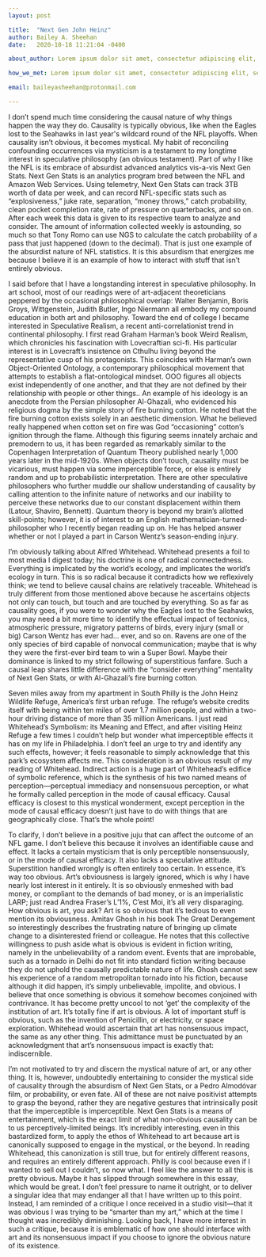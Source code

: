 ```yaml
---
layout: post

title:  "Next Gen John Heinz"
author: Bailey A. Sheehan
date:   2020-10-18 11:21:04 -0400

about_author: Lorem ipsum dolor sit amet, consectetur adipiscing elit, sed do eiusmod tempor incididunt ut labore et dolore magna aliqua. Ut enim ad minim veniam, quis nostrud exercitation ullamco laboris nisi ut aliquip ex ea commodo consequat.

how_we_met: Lorem ipsum dolor sit amet, consectetur adipiscing elit, sed do eiusmod tempor incididunt ut labore et dolore magna aliqua. Ut enim ad minim veniam, quis nostrud exercitation ullamco laboris nisi ut aliquip ex ea commodo consequat.

email: baileyasheehan@protonmail.com

---
```


I don’t spend much time considering the causal nature of why things happen the way they do. Causality is typically obvious, like when the Eagles lost to the Seahawks in last year's wildcard round of the NFL playoffs. When causality isn’t obvious, it becomes mystical. My habit of reconciling confounding occurrences via mysticism is a testament to my longtime interest in speculative philosophy (an obvious testament). Part of why I like the NFL is its embrace of absurdist advanced analytics vis-a-vis Next Gen Stats. Next Gen Stats is an analytics program bred between the NFL and Amazon Web Services. Using telemetry, Next Gen Stats can track 3TB worth of data per week, and can record NFL-specific stats such as “explosiveness,” juke rate, separation, “money throws,” catch probability, clean pocket completion rate, rate of pressure on quarterbacks, and so on. After each week this data is given to its respective team to analyze and consider. The amount of information collected weekly is astounding, so much so that Tony Romo can use NGS to calculate the catch probability of a pass that just happened (down to the decimal). That is just one example of the absurdist nature of NFL statistics. It is this absurdism that energizes me because I believe it is an example of how to interact with stuff that isn’t entirely obvious.
 
I said before that I have a longstanding interest in speculative philosophy. In art school, most of our readings were of art-adjacent theoreticians peppered by the occasional philosophical overlap: Walter Benjamin, Boris Groys, Wittgenstein, Judith Butler, Ingo Niermann all embody my compound education in both art and philosophy. Toward the end of college I became interested in Speculative Realism, a recent anti-correlationist trend in continental philosophy. I first read Graham Harman’s book Weird Realism, which chronicles his fascination with Lovecraftian sci-fi. His particular interest is in Lovecraft’s insistence on Cthulhu living beyond the representative cusp of his protagonists. This coincides with Harman’s own Object-Oriented Ontology, a contemporary philosophical movement that attempts to establish a flat-ontological mindset. OOO figures all objects exist independently of one another, and that they are not defined by their relationship with people or other things.. An example of his ideology is an anecdote from the Persian philosopher Al-Ghazali, who evidenced his religious dogma by the simple story of fire burning cotton. He noted that the fire burning cotton exists solely in an aesthetic dimension. What he believed really happened when cotton set on fire was God “occasioning” cotton’s ignition through the flame. Although this figuring seems innately archaic and premodern to us, it has been regarded as remarkably similar to the Copenhagen Interpretation of Quantum Theory published nearly 1,000 years later in the mid-1920s. When objects don’t touch, causality must be vicarious, must happen via some imperceptible force, or else is entirely random and up to probabilistic interpretation. There are other speculative philosophers who further muddle our shallow understanding of causality by calling attention to the infinite nature of networks and our inability to perceive these networks due to our constant displacement within them (Latour, Shaviro, Bennett). Quantum theory is beyond my brain’s allotted skill-points; however, it is of interest to an English mathematician-turned-philosopher who I recently began reading up on. He has helped answer whether or not I played a part in Carson Wentz’s season-ending injury.

I’m obviously talking about Alfred Whitehead. Whitehead presents a foil to most media I digest today; his doctrine is one of radical connectedness. Everything is implicated by the world’s ecology, and implicates the world’s ecology in turn. This is so radical because it contradicts how we reflexively think; we tend to believe causal chains are relatively traceable. Whitehead is truly different from those mentioned above because he ascertains objects not only can touch, but touch and are touched by everything. So as far as causality goes, if you were to wonder why the Eagles lost to the Seahawks, you may need a bit more time to identify the effectual impact of tectonics, atmospheric pressure, migratory patterns of birds, every injury (small or big) Carson Wentz has ever had… ever, and so on. Ravens are one of the only species of bird capable of nonvocal communication; maybe that is why they were the first-ever bird team to win a Super Bowl. Maybe their dominance is linked to my strict following of superstitious fanfare. Such a causal leap shares little difference with the “consider everything” mentality of Next Gen Stats, or with Al-Ghazali’s fire burning cotton. 

Seven miles away from my apartment in South Philly is the John Heinz Wildlife Refuge, America’s first urban refuge. The refuge’s website credits itself with being within ten miles of over 1.7 million people, and within a two-hour driving distance of more than 35 million Americans. I just read Whitehead’s Symbolism: its Meaning and Effect, and after visiting Heinz Refuge a few times I couldn’t help but wonder what imperceptible effects it has on my life in Philadelphia. I don’t feel an urge to try and identify any such effects, however; it feels reasonable to simply acknowledge that this park’s ecosystem affects me. This consideration is an obvious result of my reading of Whitehead. Indirect action is a huge part of Whitehead’s edifice of symbolic reference, which is the synthesis of his two named means of perception—perceptual immediacy and nonsensuous perception, or what he formally called perception in the mode of causal efficacy. Causal efficacy is closest to this mystical wonderment, except perception in the mode of causal efficacy doesn’t just have to do with things that are geographically close. That’s the whole point!  

To clarify, I don’t believe in a positive juju that can affect the outcome of an NFL game. I don’t believe this because it involves an identifiable cause and effect. It lacks a certain mysticism that is only perceptible nonsensuously, or in the mode of causal efficacy. It also lacks a speculative attitude. Superstition handled wrongly is often entirely too certain. In essence, it’s way too obvious. Art’s obviousness is largely ignored, which is why I have nearly lost interest in it entirely. It is so obviously enmeshed with bad money, or compliant to the demands of bad money, or is an imperialistic LARP; just read Andrea Fraser’s L’1%, C’est Moi, it’s all very disparaging. How obvious is art, you ask? Art is so obvious that it’s tedious to even mention its obviousness. Amitav Ghosh in his book The Great Derangement so interestingly describes the frustrating nature of bringing up climate change to a disinterested friend or colleague. He notes that this collective willingness to push aside what is obvious is evident in fiction writing, namely in the unbelievability of a random event. Events that are improbable, such as a tornado in Delhi do not fit into standard fiction writing because they do not uphold the causally predictable nature of life. Ghosh cannot sew his experience of a random metropolitan tornado into his fiction, because although it did happen, it’s simply unbelievable, impolite, and obvious. I believe that once something is obvious it somehow becomes conjoined with contrivance. It has become pretty uncool to not ‘get’ the complexity of the institution of art. It’s totally fine if art is obvious. A lot of important stuff is obvious, such as the invention of Penicillin, or electricity, or space exploration. Whitehead would ascertain that art has nonsensuous impact, the same as any other thing. This admittance must be punctuated by an acknowledgment that art’s nonsensuous impact is exactly that: indiscernible. 

I’m not motivated to try and discern the mystical nature of art, or any other thing. It is, however, undoubtedly entertaining to consider the mystical side of causality through the absurdism of Next Gen Stats, or a Pedro Almodóvar film, or probability, or even fate. All of these are not naive positivist attempts to grasp the beyond, rather they are negative gestures that intrinsically posit that the imperceptible is imperceptible. Next Gen Stats is a means of entertainment, which is the exact limit of what non-obvious causality can be to us perceptively-limited beings. It’s incredibly interesting, even in this bastardized form, to apply the ethos of Whitehead to art because art is canonically supposed to engage in the mystical, or the beyond. In reading Whitehead, this canonization is still true, but for entirely different reasons, and requires an entirely different approach. Philly is cool because even if I wanted to sell out I couldn’t, so now what. I feel like the answer to all this is pretty obvious. Maybe it has slipped through somewhere in this essay, which would be great. I don’t feel pressure to name it outright, or to deliver a singular idea that may endanger all that I have written up to this point. Instead, I am reminded of a critique I once received in a studio visit—that it was obvious I was trying to be “smarter than my art,” which at the time I thought was incredibly diminishing. Looking back, I have more interest in such a critique, because it is emblematic of how one should interface with art and its nonsensuous impact if you choose to ignore the obvious nature of its existence.  